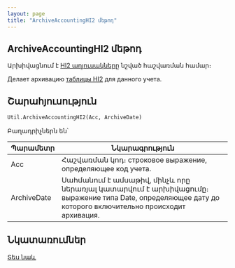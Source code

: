 ```yaml
---
layout: page
title: "ArchiveAccountingHI2 մեթոդ"
---
```


## ArchiveAccountingHI2 մեթոդ

Արխիվացնում է [HI2 աղյուսակները](../../../Database/Hi2.html) նշված հաշվառման համար։

Делает архивацию [таблицы HI2](../../../Database/Hi2.html) для данного учета.


## Շարահյուսություն

```vb
Util.ArchiveAccountingHI2(Acc, ArchiveDate)
```

Բաղադրիչներն են՝


| Պարամետր | Նկարագրություն |
|--|--|
| Acc | Հաշվառման կոդ։ строковое выражение, определяющее код учета. |
| ArchiveDate | Սահմանում է ամսաթիվ, մինչև որը ներառյալ կատարվում է արխիվացումը։ выражение типа Date, определяющее дату до которого включительно происходит архивация. |


## Նկատառումներ

[Տես նաև](../../../functions.html)